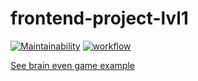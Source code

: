 # frontend-project-lvl1

[![Maintainability](https://api.codeclimate.com/v1/badges/a99a88d28ad37a79dbf6/maintainability)](https://codeclimate.com/github/codeclimate/codeclimate/maintainability)
[![workflow](https://github.com/syamnich/frontend-project-lvl1/actions/workflows/node.js.yml/badge.svg)](https://github.com/syamnich/frontend-project-lvl1/actions/workflows/node.js.yml)

[See brain even game example](https://asciinema.org/a/406465)
